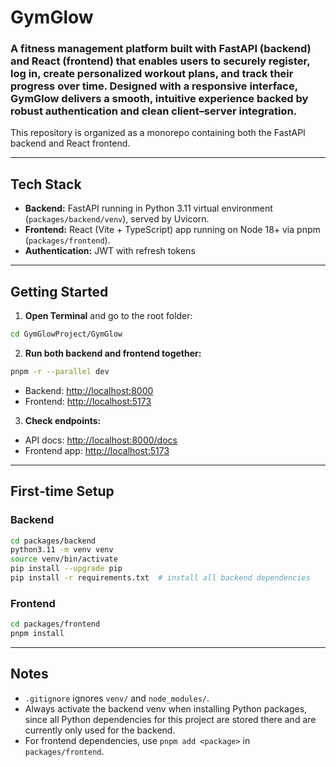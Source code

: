 # GymGlow 

### A fitness management platform built with FastAPI (backend) and React (frontend) that enables users to securely register, log in, create personalized workout plans, and track their progress over time. Designed with a responsive interface, GymGlow delivers a smooth, intuitive experience backed by robust authentication and clean client–server integration.
This repository is organized as a monorepo containing both the FastAPI backend and React frontend.

---

## Tech Stack
- **Backend:** FastAPI running in Python 3.11 virtual environment (`packages/backend/venv`), served by Uvicorn.
- **Frontend:** React (Vite + TypeScript) app running on Node 18+ via pnpm (`packages/frontend`).
- **Authentication:** JWT with refresh tokens

---

## Getting Started

1. **Open Terminal** and go to the root folder:

```bash
cd GymGlowProject/GymGlow
```

2. **Run both backend and frontend together:**

```bash
pnpm -r --parallel dev
```
- Backend: [http://localhost:8000](http://localhost:8000)
- Frontend: [http://localhost:5173](http://localhost:5173)

3. **Check endpoints:**

- API docs: [http://localhost:8000/docs](http://localhost:8000/docs)
- Frontend app: [http://localhost:5173](http://localhost:5173)

---

## First‑time Setup

### Backend

```bash
cd packages/backend
python3.11 -m venv venv
source venv/bin/activate
pip install --upgrade pip
pip install -r requirements.txt  # install all backend dependencies
```

### Frontend

```bash
cd packages/frontend
pnpm install
```

---

## Notes

- `.gitignore` ignores `venv/` and `node_modules/`.
- Always activate the backend venv when installing Python packages, since all Python dependencies for this project are stored there and are currently only used for the backend.
- For frontend dependencies, use `pnpm add <package>` in `packages/frontend`.

